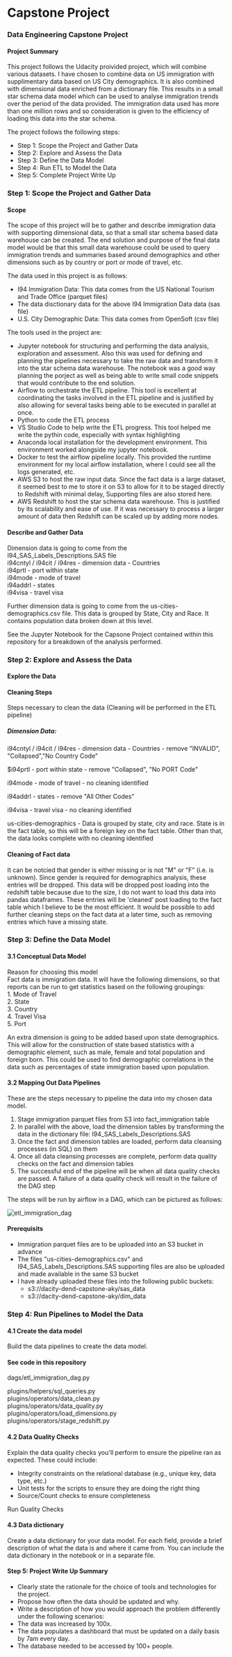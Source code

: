 # Capstone Project
### Data Engineering Capstone Project

#### Project Summary
This project follows the Udacity proivided project, which will combine various datasets. I have chosen to combine data on US immigration with supplimentary data based on US City demographics. It is also combined with dimensional data enriched from a dictionary file. This results in a small star schema data model which can be used to analyse immigration trends over the period of the data provided.
The immigration data used has more than one million rows and so consideration is given to the efficiency of loading this data into the star schema. 

The project follows the following steps:
* Step 1: Scope the Project and Gather Data
* Step 2: Explore and Assess the Data
* Step 3: Define the Data Model
* Step 4: Run ETL to Model the Data
* Step 5: Complete Project Write Up

### Step 1: Scope the Project and Gather Data

#### Scope 
The scope of this project will be to gather and describe immigration data with supporting dimensional data, so that a small star schema based data warehouse can be created. The end solution and purpose of the final data model would be that this small data warehouse could be used to query immigration trends and summaries based around demographics and other dimensions such as by country or port or mode of travel, etc. 

The data used in this project is as follows:
- I94 Immigration Data: This data comes from the US National Tourism and Trade Office (parquet files)
- The data disctionary data for the above I94 Immigration Data data (sas file)
- U.S. City Demographic Data: This data comes from OpenSoft (csv file)

The tools used in the project are:
- Jupyter notebook for structuring and performing the data analysis, exploration and assessment. Also this was used for defining and planning the pipelines necessary to take the raw data and transform it into the star schema data warehouse. The notebook was a good way planning the porject as well as being able to write small code snippets that would contribute to the end solution.
- Airflow to orchestrate the ETL pipeline. This tool is excellent at coordinating the tasks involved in the ETL pipeline and is justified by also allowing for several tasks being able to be executed in parallel at once.
- Python to code the ETL process
- VS Studio Code to help write the ETL progress. This tool helped me write the pythin code, especially with syntax highlighting
- Anaconda local installation for the development environment. This environment worked alongside my jupyter notebook.
- Docker to test the airflow pipeline locally. This provided the runtime environment for my local airflow installation, where I could see all the logs generated, etc.
- AWS S3 to host the raw input data. Since the fact data is a large dataset, it seemed best to me to store it on S3 to allow for it to be staged directly to Redshift with minimal delay, Supporting files are also stored here.
- AWS Redshift to host the star schema data warehouse. This is justified by its scalability and ease of use. If it was necessary to process a larger amount of data then Redshift can be scaled up by adding more nodes.

#### Describe and Gather Data 
 
Dimension data is going to come from the I94_SAS_Labels_Descriptions.SAS file  
i94cntyl / i94cit / i94res - dimension data - Countries   
i94prtl - port within state   
i94mode - mode of travel   
i94addrl - states   
i94visa - travel visa   

Further dimension data is going to come from the us-cities-demographics.csv file. This data is grouped by State, City and Race. It contains population data broken down at this level. 

See the Jupyter Notebook for the Capsone Project contained within this repository for a breakdown of the analysis performed.

### Step 2: Explore and Assess the Data
#### Explore the Data 
#### Cleaning Steps
Steps necessary to clean the data (Cleaning will be performed in the ETL pipeline)

##### Dimension Data:

i94cntyl / i94cit / i94res - dimension data - Countries - remove "INVALID", "Collapsed","No Country Code"

$i94prtl - port within state - remove "Collapsed", "No PORT Code"

i94mode - mode of travel - no cleaning identified

i94addrl - states - remove "All Other Codes"

i94visa - travel visa - no cleaning identified

us-cities-demographics - Data is grouped by state, city and race. State is in the fact table, so this will be a foreign key on the fact table.  Other than that, the data looks complete with no cleaning identified

#### Cleaning of Fact data
It can be notcied that gender is either missing or is not "M" or "F" (i.e. is unknown). Since gender is required for demographics analysis, these entries will be dropped. This data will be dropped post loading into the redshift table because due to the size, I do not want to load this data into pandas dataframes. These entries will be 'cleaned' post loading to the fact table which I believe to be the most efficient. It would be possible to add further cleaning steps on the fact data at a later time, such as removing entries which have a missing state. 

### Step 3: Define the Data Model
#### 3.1 Conceptual Data Model
Reason for choosing this model  
Fact data is immigration data. It will have the following dimensions, so that reports can be run to get statistics based on the following groupings:  
    1. Mode of Travel  
    2. State  
    3. Country  
    4. Travel Visa  
    5. Port  
    
An extra dimension is going to be added based upon state demographics. This will allow for the construction of state based statistics with a demographic element, such as male, female and total population and foreign born. This could be used to find demographic correlations in the data such as percentages of state immigration based upon population. 

#### 3.2 Mapping Out Data Pipelines
These are the steps necessary to pipeline the data into my chosen data model.

1. Stage immigration parquet files from S3 into fact_immigration table
2. In parallel with the above, load the dimension tables by transforming the data in the dictionary file: I94_SAS_Labels_Descriptions.SAS 
3. Once the fact and dimension tables are loaded, perform data cleansing processes (in SQL) on them
4. Once all data cleansing processes are complete, perform data quality checks on the fact and dimension tables
5. The successful end of the pipeline will be when all data quality checks are passed. A failure of a data quality check will result in the failure of the DAG step

The steps will be run by airflow in a DAG, which can be pictured as follows:  

![etl_immigration_dag](https://github.com/andrewkendallyoung/Capstone/assets/122558520/221c6af1-fe81-42b1-9a66-a552e29b187e)

#### Prerequisits
- Immigration parquet files are to be uploaded into an S3 bucket in advance  
- The files "us-cities-demographics.csv" and I94_SAS_Labels_Descriptions.SAS supporting files are also be uploaded and made available in the same S3 bucket   
- I have already uploaded these files into the following public buckets:  
  - s3://dacity-dend-capstone-aky/sas_data   
  - s3://dacity-dend-capstone-aky/dim_data  


### Step 4: Run Pipelines to Model the Data 
#### 4.1 Create the data model
Build the data pipelines to create the data model.

#### See code in this repository

dags/etl_immigration_dag.py  

plugins/helpers/sql_queries.py  
plugins/operators/data_clean.py  
plugins/operators/data_quality.py  
plugins/operators/load_dimensions.py  
plugins/operators/stage_redshift.py  

#### 4.2 Data Quality Checks
Explain the data quality checks you'll perform to ensure the pipeline ran as expected. These could include:
 * Integrity constraints on the relational database (e.g., unique key, data type, etc.)
 * Unit tests for the scripts to ensure they are doing the right thing
 * Source/Count checks to ensure completeness
 
Run Quality Checks

#### 4.3 Data dictionary 
Create a data dictionary for your data model. For each field, provide a brief description of what the data is and where it came from. You can include the data dictionary in the notebook or in a separate file.

#### Step 5: Project Write Up Summary
* Clearly state the rationale for the choice of tools and technologies for the project.
* Propose how often the data should be updated and why.
* Write a description of how you would approach the problem differently under the following scenarios:
 * The data was increased by 100x.
 * The data populates a dashboard that must be updated on a daily basis by 7am every day.
 * The database needed to be accessed by 100+ people.
